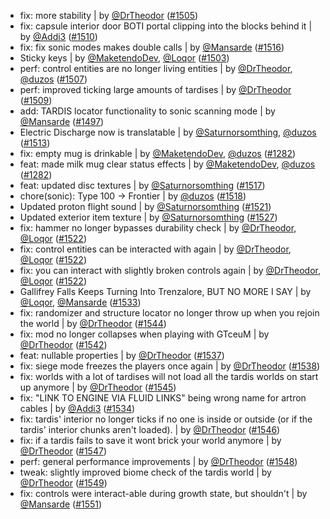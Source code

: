 - fix: more stability | by [@DrTheodor](https://github.com/DrTheodor) ([#1505](https://github.com/amblelabs/ait/pull/1505))
- fix: capsule interior door BOTI portal clipping into the blocks behind it | by [@Addi3](https://github.com/Addi3) ([#1510](https://github.com/amblelabs/ait/pull/1510))
- fix: fix sonic modes makes double calls | by [@Mansarde](https://github.com/Mansarde) ([#1516](https://github.com/amblelabs/ait/pull/1516))
- Sticky keys | by [@MaketendoDev](https://github.com/MaketendoDev), [@Loqor](https://github.com/Loqor) ([#1503](https://github.com/amblelabs/ait/pull/1503))
- perf: control entities are no longer living entities | by [@DrTheodor](https://github.com/DrTheodor), [@duzos](https://github.com/duzos) ([#1507](https://github.com/amblelabs/ait/pull/1507))
- perf: improved ticking large amounts of tardises | by [@DrTheodor](https://github.com/DrTheodor) ([#1509](https://github.com/amblelabs/ait/pull/1509))
- add: TARDIS locator functionality to sonic scanning mode | by [@Mansarde](https://github.com/Mansarde) ([#1497](https://github.com/amblelabs/ait/pull/1497))
- Electric Discharge now is translatable | by [@Saturnorsomthing](https://github.com/Saturnorsomthing), [@duzos](https://github.com/duzos) ([#1513](https://github.com/amblelabs/ait/pull/1513))
- fix: empty mug is drinkable | by [@MaketendoDev](https://github.com/MaketendoDev), [@duzos](https://github.com/duzos) ([#1282](https://github.com/amblelabs/ait/pull/1282))
- feat: made milk mug clear status effects | by [@MaketendoDev](https://github.com/MaketendoDev), [@duzos](https://github.com/duzos) ([#1282](https://github.com/amblelabs/ait/pull/1282))
- feat: updated disc textures | by [@Saturnorsomthing](https://github.com/Saturnorsomthing) ([#1517](https://github.com/amblelabs/ait/pull/1517))
- chore(sonic): Type 100 -> Frontier | by [@duzos](https://github.com/duzos) ([#1518](https://github.com/amblelabs/ait/pull/1518))
- Updated proton flight sound | by [@Saturnorsomthing](https://github.com/Saturnorsomthing) ([#1521](https://github.com/amblelabs/ait/pull/1521))
- Updated exterior item texture | by [@Saturnorsomthing](https://github.com/Saturnorsomthing) ([#1527](https://github.com/amblelabs/ait/pull/1527))
- fix: hammer no longer bypasses durability check | by [@DrTheodor](https://github.com/DrTheodor), [@Loqor](https://github.com/Loqor) ([#1522](https://github.com/amblelabs/ait/pull/1522))
- fix: control entities can be interacted with again | by [@DrTheodor](https://github.com/DrTheodor), [@Loqor](https://github.com/Loqor) ([#1522](https://github.com/amblelabs/ait/pull/1522))
- fix: you can interact with slightly broken controls again | by [@DrTheodor](https://github.com/DrTheodor), [@Loqor](https://github.com/Loqor) ([#1522](https://github.com/amblelabs/ait/pull/1522))
- Gallifrey Falls Keeps Turning Into Trenzalore, BUT NO MORE I SAY | by [@Loqor](https://github.com/Loqor), [@Mansarde](https://github.com/Mansarde) ([#1533](https://github.com/amblelabs/ait/pull/1533))
- fix: randomizer and structure locator no longer throw up when you rejoin the world | by [@DrTheodor](https://github.com/DrTheodor) ([#1544](https://github.com/amblelabs/ait/pull/1544))
- fix: mod no longer collapses when playing with GTceuM | by [@DrTheodor](https://github.com/DrTheodor) ([#1542](https://github.com/amblelabs/ait/pull/1542))
- feat: nullable properties | by [@DrTheodor](https://github.com/DrTheodor) ([#1537](https://github.com/amblelabs/ait/pull/1537))
- fix: siege mode freezes the players once again | by [@DrTheodor](https://github.com/DrTheodor) ([#1538](https://github.com/amblelabs/ait/pull/1538))
- fix: worlds with a lot of tardises will not load all the tardis worlds on start up anymore | by [@DrTheodor](https://github.com/DrTheodor) ([#1545](https://github.com/amblelabs/ait/pull/1545))
- fix: "LINK TO ENGINE VIA FLUID LINKS" being wrong name for artron cables | by [@Addi3](https://github.com/Addi3) ([#1534](https://github.com/amblelabs/ait/pull/1534))
- fix: tardis' interior no longer ticks if no one is inside or outside (or if the tardis' interior chunks aren't loaded). | by [@DrTheodor](https://github.com/DrTheodor) ([#1546](https://github.com/amblelabs/ait/pull/1546))
- fix: if a tardis fails to save it wont brick your world anymore | by [@DrTheodor](https://github.com/DrTheodor) ([#1547](https://github.com/amblelabs/ait/pull/1547))
- perf: general performance improvements | by [@DrTheodor](https://github.com/DrTheodor) ([#1548](https://github.com/amblelabs/ait/pull/1548))
- tweak: slightly improved biome check of the tardis world | by [@DrTheodor](https://github.com/DrTheodor) ([#1549](https://github.com/amblelabs/ait/pull/1549))
- fix: controls were interact-able during growth state, but shouldn't | by [@Mansarde](https://github.com/Mansarde) ([#1551](https://github.com/amblelabs/ait/pull/1551))
